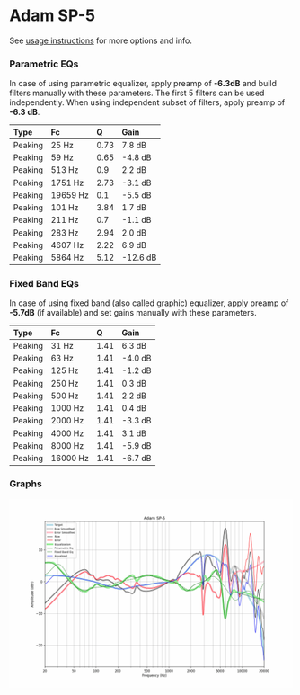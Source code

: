 # Adam SP-5
See [usage instructions](https://github.com/jaakkopasanen/AutoEq#usage) for more options and info.

### Parametric EQs
In case of using parametric equalizer, apply preamp of **-6.3dB** and build filters manually
with these parameters. The first 5 filters can be used independently.
When using independent subset of filters, apply preamp of **-6.3 dB**.

| Type    | Fc       |    Q | Gain     |
|:--------|:---------|:-----|:---------|
| Peaking | 25 Hz    | 0.73 | 7.8 dB   |
| Peaking | 59 Hz    | 0.65 | -4.8 dB  |
| Peaking | 513 Hz   | 0.9  | 2.2 dB   |
| Peaking | 1751 Hz  | 2.73 | -3.1 dB  |
| Peaking | 19659 Hz | 0.1  | -5.5 dB  |
| Peaking | 101 Hz   | 3.84 | 1.7 dB   |
| Peaking | 211 Hz   | 0.7  | -1.1 dB  |
| Peaking | 283 Hz   | 2.94 | 2.0 dB   |
| Peaking | 4607 Hz  | 2.22 | 6.9 dB   |
| Peaking | 5864 Hz  | 5.12 | -12.6 dB |

### Fixed Band EQs
In case of using fixed band (also called graphic) equalizer, apply preamp of **-5.7dB**
(if available) and set gains manually with these parameters.

| Type    | Fc       |    Q | Gain    |
|:--------|:---------|:-----|:--------|
| Peaking | 31 Hz    | 1.41 | 6.3 dB  |
| Peaking | 63 Hz    | 1.41 | -4.0 dB |
| Peaking | 125 Hz   | 1.41 | -1.2 dB |
| Peaking | 250 Hz   | 1.41 | 0.3 dB  |
| Peaking | 500 Hz   | 1.41 | 2.2 dB  |
| Peaking | 1000 Hz  | 1.41 | 0.4 dB  |
| Peaking | 2000 Hz  | 1.41 | -3.3 dB |
| Peaking | 4000 Hz  | 1.41 | 3.1 dB  |
| Peaking | 8000 Hz  | 1.41 | -5.9 dB |
| Peaking | 16000 Hz | 1.41 | -6.7 dB |

### Graphs
![](./Adam%20SP-5.png)